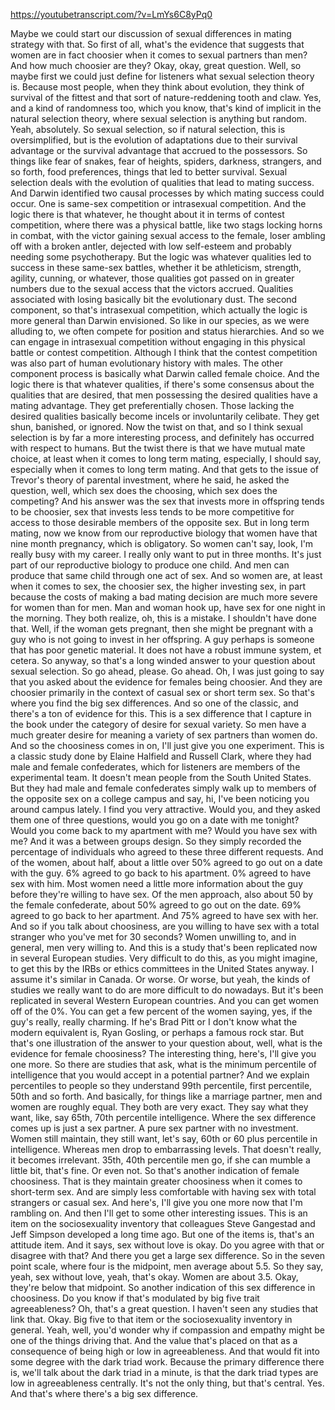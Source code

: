 https://youtubetranscript.com/?v=LmYs6C8yPq0

 Maybe we could start our discussion of sexual differences in mating strategy with that. So first of all, what's the evidence that suggests that women are in fact choosier when it comes to sexual partners than men? And how much choosier are they? Okay, okay, great question. Well, so maybe first we could just define for listeners what sexual selection theory is. Because most people, when they think about evolution, they think of survival of the fittest and that sort of nature-reddening tooth and claw. Yes, and a kind of randomness too, which you know, that's kind of implicit in the natural selection theory, where sexual selection is anything but random. Yeah, absolutely. So sexual selection, so if natural selection, this is oversimplified, but is the evolution of adaptations due to their survival advantage or the survival advantage that accrued to the possessors. So things like fear of snakes, fear of heights, spiders, darkness, strangers, and so forth, food preferences, things that led to better survival. Sexual selection deals with the evolution of qualities that lead to mating success. And Darwin identified two causal processes by which mating success could occur. One is same-sex competition or intrasexual competition. And the logic there is that whatever, he thought about it in terms of contest competition, where there was a physical battle, like two stags locking horns in combat, with the victor gaining sexual access to the female, loser ambling off with a broken antler, dejected with low self-esteem and probably needing some psychotherapy. But the logic was whatever qualities led to success in these same-sex battles, whether it be athleticism, strength, agility, cunning, or whatever, those qualities got passed on in greater numbers due to the sexual access that the victors accrued. Qualities associated with losing basically bit the evolutionary dust. The second component, so that's intrasexual competition, which actually the logic is more general than Darwin envisioned. So like in our species, as we were alluding to, we often compete for position and status hierarchies. And so we can engage in intrasexual competition without engaging in this physical battle or contest competition. Although I think that the contest competition was also part of human evolutionary history with males. The other component process is basically what Darwin called female choice. And the logic there is that whatever qualities, if there's some consensus about the qualities that are desired, that men possessing the desired qualities have a mating advantage. They get preferentially chosen. Those lacking the desired qualities basically become incels or involuntarily celibate. They get shun, banished, or ignored. Now the twist on that, and so I think sexual selection is by far a more interesting process, and definitely has occurred with respect to humans. But the twist there is that we have mutual mate choice, at least when it comes to long term mating, especially, I should say, especially when it comes to long term mating. And that gets to the issue of Trevor's theory of parental investment, where he said, he asked the question, well, which sex does the choosing, which sex does the competing? And his answer was the sex that invests more in offspring tends to be choosier, sex that invests less tends to be more competitive for access to those desirable members of the opposite sex. But in long term mating, now we know from our reproductive biology that women have that nine month pregnancy, which is obligatory. So women can't say, look, I'm really busy with my career. I really only want to put in three months. It's just part of our reproductive biology to produce one child. And men can produce that same child through one act of sex. And so women are, at least when it comes to sex, the choosier sex, the higher investing sex, in part because the costs of making a bad mating decision are much more severe for women than for men. Man and woman hook up, have sex for one night in the morning. They both realize, oh, this is a mistake. I shouldn't have done that. Well, if the woman gets pregnant, then she might be pregnant with a guy who is not going to invest in her offspring. A guy perhaps is someone that has poor genetic material. It does not have a robust immune system, et cetera. So anyway, so that's a long winded answer to your question about sexual selection. So go ahead, please. Go ahead. Oh, I was just going to say that you asked about the evidence for females being choosier. And they are choosier primarily in the context of casual sex or short term sex. So that's where you find the big sex differences. And so one of the classic, and there's a ton of evidence for this. This is a sex difference that I capture in the book under the category of desire for sexual variety. So men have a much greater desire for meaning a variety of sex partners than women do. And so the choosiness comes in on, I'll just give you one experiment. This is a classic study done by Elaine Halfield and Russell Clark, where they had male and female confederates, which for listeners are members of the experimental team. It doesn't mean people from the South United States. But they had male and female confederates simply walk up to members of the opposite sex on a college campus and say, hi, I've been noticing you around campus lately. I find you very attractive. Would you, and they asked them one of three questions, would you go on a date with me tonight? Would you come back to my apartment with me? Would you have sex with me? And it was a between groups design. So they simply recorded the percentage of individuals who agreed to these three different requests. And of the women, about half, about a little over 50% agreed to go out on a date with the guy. 6% agreed to go back to his apartment. 0% agreed to have sex with him. Most women need a little more information about the guy before they're willing to have sex. Of the men approach, also about 50 by the female confederate, about 50% agreed to go out on the date. 69% agreed to go back to her apartment. And 75% agreed to have sex with her. And so if you talk about choosiness, are you willing to have sex with a total stranger who you've met for 30 seconds? Women unwilling to, and in general, men very willing to. And this is a study that's been replicated now in several European studies. Very difficult to do this, as you might imagine, to get this by the IRBs or ethics committees in the United States anyway. I assume it's similar in Canada. Or worse. Or worse, but yeah, the kinds of studies we really want to do are more difficult to do nowadays. But it's been replicated in several Western European countries. And you can get women off of the 0%. You can get a few percent of the women saying, yes, if the guy's really, really charming. If he's Brad Pitt or I don't know what the modern equivalent is, Ryan Gosling, or perhaps a famous rock star. But that's one illustration of the answer to your question about, well, what is the evidence for female choosiness? The interesting thing, here's, I'll give you one more. So there are studies that ask, what is the minimum percentile of intelligence that you would accept in a potential partner? And we explain percentiles to people so they understand 99th percentile, first percentile, 50th and so forth. And basically, for things like a marriage partner, men and women are roughly equal. They both are very exact. They say what they want, like, say 65th, 70th percentile intelligence. Where the sex difference comes up is just a sex partner. A pure sex partner with no investment. Women still maintain, they still want, let's say, 60th or 60 plus percentile in intelligence. Whereas men drop to embarrassing levels. That doesn't really, it becomes irrelevant. 35th, 40th percentile men go, if she can mumble a little bit, that's fine. Or even not. So that's another indication of female choosiness. That is they maintain greater choosiness when it comes to short-term sex. And are simply less comfortable with having sex with total strangers or casual sex. And here's, I'll give you one more now that I'm rambling on. And then I'll get to some other interesting issues. This is an item on the sociosexuality inventory that colleagues Steve Gangestad and Jeff Simpson developed a long time ago. But one of the items is, that's an attitude item. And it says, sex without love is okay. Do you agree with that or disagree with that? And there you get a large sex difference. So in the seven point scale, where four is the midpoint, men average about 5.5. So they say, yeah, sex without love, yeah, that's okay. Women are about 3.5. Okay, they're below that midpoint. So another indication of this sex difference in choosiness. Do you know if that's modulated by big five trait agreeableness? Oh, that's a great question. I haven't seen any studies that link that. Okay. Big five to that item or the sociosexuality inventory in general. Yeah, well, you'd wonder why if compassion and empathy might be one of the things driving that. And the value that's placed on that as a consequence of being high or low in agreeableness. And that would fit into some degree with the dark triad work. Because the primary difference there is, we'll talk about the dark triad in a minute, is that the dark triad types are low in agreeableness centrally. It's not the only thing, but that's central. Yes. And that's where there's a big sex difference.